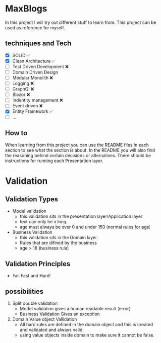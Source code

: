 ﻿# MaxBlogs
In this project I will try out different stuff to learn from.
This project can be used as reference for myself.

## techniques and Tech
- [x] SOLID ✅
- [x] Clean Architecture ✅
- [ ] Test Driven Development ❌
- [ ] Domain Driven Design 
- [ ] Modular Monolith ❌
- [ ] Logging ❌
- [ ] GraphQl ❌
- [ ] Blazor ❌
- [ ] Indentity management ❌
- [ ] Event driven ❌
- [X] Entity Framework ✅
- [ ] ...

## How to
When learning from this project you can use the README files in each section to see what the section is about.
In the README you will also find the reasoning behind certain decisions or alternatives. 
There should be instructions for running each Presentation layer.

# Validation
## Validation Types
- Model validation
    - this validation sits in the presentation layer/Application layer
    - text can only be x long
    - age must always be over 0 and under 150 (normal rules for age)
- Business Validation
    - this validation sits in the Domain layer.
    - Rules that are difined by the business
    - age > 18 (business rule)

## Validation Principles
- Fail Fast and Hard!

## possibilities
1. Split double validation
    - Model validation gives a human readable result (error)
    - Business Validation Gives an exception
1. Domain Value object Vallidation
    - All hard rules are defined in the domain object and this is created and validated and always valid.
    - using value objects inside domain to make sure it cannot be false.

